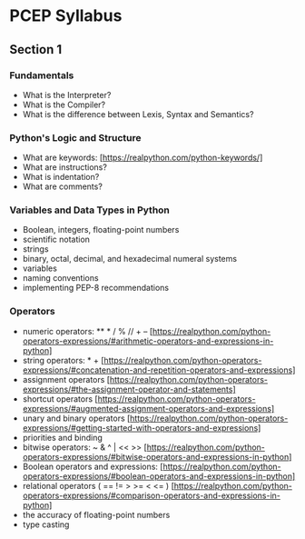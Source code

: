 # PCEP Syllabus

## Section 1

### Fundamentals

- What is the Interpreter?
- What is the Compiler?
- What is the difference between Lexis, Syntax and Semantics?

### Python's Logic and Structure

- What are keywords: [https://realpython.com/python-keywords/]
- What are instructions? 
- What is indentation?
- What are comments?

### Variables and Data Types in Python

- Boolean, integers, floating-point numbers
- scientific notation
- strings
- binary, octal, decimal, and hexadecimal numeral systems
- variables
- naming conventions
- implementing PEP-8 recommendations

### Operators

- numeric operators: ** * / % // + – [https://realpython.com/python-operators-expressions/#arithmetic-operators-and-expressions-in-python]
- string operators: * + [https://realpython.com/python-operators-expressions/#concatenation-and-repetition-operators-and-expressions]
- assignment operators [https://realpython.com/python-operators-expressions/#the-assignment-operator-and-statements]
- shortcut operators [https://realpython.com/python-operators-expressions/#augmented-assignment-operators-and-expressions]
- unary and binary operators [https://realpython.com/python-operators-expressions/#getting-started-with-operators-and-expressions]
- priorities and binding
- bitwise operators: ~ & ^ | << >> [https://realpython.com/python-operators-expressions/#bitwise-operators-and-expressions-in-python]
- Boolean operators and expressions: [https://realpython.com/python-operators-expressions/#boolean-operators-and-expressions-in-python]
- relational operators ( == != > >= < <= ) [https://realpython.com/python-operators-expressions/#comparison-operators-and-expressions-in-python]
- the accuracy of floating-point numbers
- type casting
